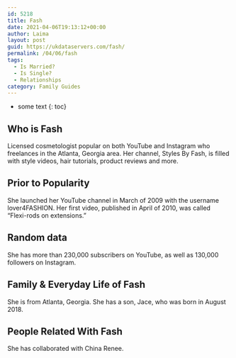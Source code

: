 ```yaml
---
id: 5218
title: Fash
date: 2021-04-06T19:13:12+00:00
author: Laima
layout: post
guid: https://ukdataservers.com/fash/
permalink: /04/06/fash
tags:
  - Is Married?
  - Is Single?
  - Relationships
category: Family Guides
---
```


* some text
{: toc}


## Who is Fash
                  
                  
                  
Licensed cosmetologist popular on both YouTube and Instagram who freelances in the Atlanta, Georgia area. Her channel, Styles By Fash, is filled with style videos, hair tutorials, product reviews and more. 
                  
              
            
              
            
                
                
                
## Prior to Popularity
                  
                  
                  
She launched her YouTube channel in March of 2009 with the username lover4FASHION. Her first video, published in April of 2010, was called &#8220;Flexi-rods on extensions.&#8221; 
                  
              
            
              
            
                
                
                
## Random data
                  
                  
                  
She has more than 230,000 subscribers on YouTube, as well as 130,000 followers on Instagram. 
                  
              
            
              
            
                
                
                
## Family & Everyday Life of Fash
                  
                  
                  
She is from Atlanta, Georgia. She has a son, Jace, who was born in August 2018.
                  
              
            
              
            
                
                
                
## People Related With Fash
                  
                  
                  
She has collaborated with China Renee. 
                  
              
            
              
            
                
              
            
              
              
            
            
              
            
          
          
          